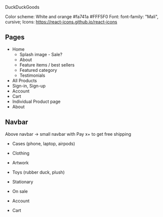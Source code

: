 DuckDuckGoods

Color scheme: White and orange #fa741a #FFF5F0
Font: font-family: "Mali", cursive;
Icons: https://react-icons.github.io/react-icons

## Pages

- Home
  - Splash image - Sale?
  - About
  - Feature items / best sellers
  - Featured category
  - Testimonials
- All Products
- Sign-in, Sign-up
- Account
- Cart
- Individual Product page
- About

## Navbar

Above navbar -> small navbar with Pay x+ to get free shipping

- Cases (phone, laptop, airpods)
- Clothing
- Artwork
- Toys (rubber duck, plush)
- Stationary
- On sale

- Account
- Cart
